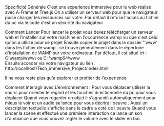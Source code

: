 Spécificité Générale 
	C'est une experience immersive pour le web réalisé avec A-Frame et Tree.js 
	On a utiliser un serveur web pour que le navigateur puise charger les ressources sur votre .Par défaut il 	refuse l'accès au fichier du pc via le code c'est un sécurité du navigateur




Comment Lancer 
	Pour lancer le projet vous devez télécharger un serveur web et l'installer sur votre machine en l'occurrence 	wamp vu que c'est celui qu'on a utilisé pour ce projet 
	Ensuite copier le projet dans le dossier ''www'' dans les fichier de wamp . se trouve généralement dans le 	répertoire d'installation de WAMP sur votre ordinateur. Par défaut, il est situé ici : C:\wamp\www\ ou C:	\wamp64\www\
 	Ensuite acceder via votre navigateur au lien : http://localhost/Tech_immersive_Project/index.html

Il ne vous reste plus qu'a explorer et profiter de l'experience 


Comment Interagir avec L'environnement :
	 Pour vous déplacer utiliser la souris pour orienter le regard et les touches directionnelle du pc pour vous 	déplacer 
	Quand vous regarder un objet il s'agrandit automatiquement pour mieux le voir et un audio se lance pour vous décrire l'oeuvre . Aussi un description textuelle s'affiche dans le cadre a coté de l'oeuvre 
 	Quand vous lancer la scene et effectué une premiere interaction ca lance un son d'ambiance que vous pouvez reglér le volume avec le slider en bas 
 
